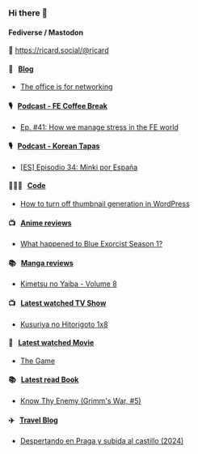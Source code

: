### Hi there 👋

#### Fediverse / Mastodon

🐘 https://ricard.social/@ricard

#### 📝 &nbsp;&nbsp;[Blog](https://ricard.blog)

- [The office is for networking](https://ricard.blog/personal/the-office-is-for-networking/)

#### 🎙 &nbsp;&nbsp;[Podcast - FE Coffee Break](https://frontendcoffeebreak.transistor.fm/)

- [Ep. #41: How we manage stress in the FE world](https://share.transistor.fm/s/8e78e642)

#### 🎙 &nbsp;&nbsp;[Podcast - Korean Tapas](https://koreantapas.show/)

- [[ES] Episodio 34: Minki por España](https://podcasters.spotify.com/pod/show/korean-tapas/episodes/ES-Episodio-34-Minki-por-Espaa-e2h7iun)

#### 👨🏻‍💻 &nbsp;&nbsp;[Code](https://ricard.dev)

- [How to turn off thumbnail generation in WordPress](https://ricard.dev/how-to-turn-off-thumbnail-generation-in-wordpress/)

#### 📺 &nbsp;&nbsp;[Anime reviews](https://anime.ricard.blog)

- [What happened to Blue Exorcist Season 1?](https://anime.ricard.blog/rants/blue-exorcist-season-1/)

#### 📚 &nbsp;&nbsp;[Manga reviews](https://anime.ricard.blog)

- [Kimetsu no Yaiba - Volume 8](https://manga.ricard.blog/reviews/kimetsu-no-yaiba/volume/8/)

#### 📺 &nbsp;&nbsp;[Latest watched TV Show](https://quicoto.github.io/reviews/tv-shows)

- [Kusuriya no Hitorigoto 1x8](https://quicoto.github.io/reviews/tv-shows/kusuriya-no-hitorigoto/1x8)

#### 🍿 &nbsp;&nbsp;[Latest watched Movie](https://quicoto.github.io/reviews/movies/)

- [The Game](https://quicoto.github.io/reviews/movies/the-game/)

#### 📚 &nbsp;&nbsp;[Latest read Book](https://ricard.blog/books/)

- [Know Thy Enemy (Grimm&#39;s War, #5)](https://www.goodreads.com/review/show/7019803899?utm_medium=api&amp;utm_source=rss)

#### ✈️ &nbsp;&nbsp;[Travel Blog](https://www.quicoto.com/)

- [Despertando en Praga y subida al castillo (2024)](https://www.quicoto.com/despertando-en-praga-y-subida-al-castillo-2024/)
